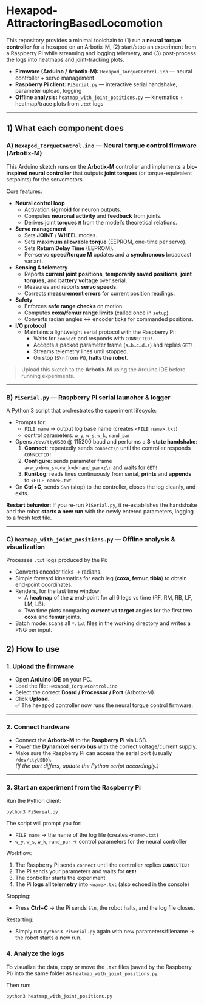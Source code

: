 # Hexapod-AttractoringBasedLocomotion

This repository provides a minimal toolchain to (1) run a **neural torque controller** for a hexapod on an Arbotix-M, (2) start/stop an experiment from a Raspberry Pi while streaming and logging telemetry, and (3) post-process the logs into heatmaps and joint-tracking plots.

- **Firmware (Arduino / Arbotix-M):** `Hexapod_TorqueControl.ino` — neural controller + servo management
- **Raspberry Pi client:** `PiSerial.py` — interactive serial handshake, parameter upload, logging
- **Offline analysis:** `heatmap_with_joint_positions.py` — kinematics + heatmap/trace plots from `.txt` logs

---

## 1) What each component does

### A) `Hexapod_TorqueControl.ino` — Neural torque control firmware (Arbotix-M)

This Arduino sketch runs on the **Arbotix-M** controller and implements a **bio-inspired neural controller** that outputs **joint torques** (or torque-equivalent setpoints) for the servomotors.

Core features:
- **Neural control loop**
  - Activation **sigmoid** for neuron outputs.
  - Computes **neuronal activity** and **feedback** from joints.
  - Derives joint **torques `M`** from the model’s theoretical relations.
- **Servo management**
  - Sets **JOINT** / **WHEEL** modes.
  - Sets **maximum allowable torque** (EEPROM, one-time per servo).
  - Sets **Return Delay Time** (EEPROM).
  - Per-servo **speed/torque M** updates and a **synchronous** broadcast variant.
- **Sensing & telemetry**
  - Reports **current joint positions**, **temporarily saved positions**, **joint torques**, and **battery voltage** over serial.
  - Measures and reports **servo speeds**.
  - Corrects **measurement errors** for current position readings.
- **Safety**
  - Enforces **safe range checks** on motion.
  - Computes **coxa/femur range limits** (called once in `setup`).
  - Converts radian angles ↔ encoder ticks for commanded positions.
- **I/O protocol**
  - Maintains a lightweight serial protocol with the Raspberry Pi:
    - Waits for `connect` and responds with `CONNECTED!`.
    - Accepts a packed parameter frame (`a…b…c…d…z`) and replies `GET!`.
    - Streams telemetry lines until stopped.
    - On stop (`S\n` from Pi), **halts the robot**.

> Upload this sketch to the **Arbotix-M** using the Arduino IDE before running experiments.

---

### B) `PiSerial.py` — Raspberry Pi serial launcher & logger

A Python 3 script that orchestrates the experiment lifecycle:

- Prompts for:
  - `FILE name` → output log base name (creates `<FILE name>.txt`)
  - control parameters: `w_y`, `w_s`, `w_k`, `rand_par`
- Opens `/dev/ttyUSB0` @ 115200 baud and performs a **3-state handshake**:
  1. **Connect**: repeatedly sends `connect\n` until the controller responds `CONNECTED!`
  2. **Configure**: sends parameter frame  
     `a<w_y>b<w_s>c<w_k>d<rand_par>z\n` and waits for `GET!`
  3. **Run/Log**: reads lines continuously from serial, **prints** and **appends** to `<FILE name>.txt`
- On **Ctrl+C**, sends `S\n` (stop) to the controller, closes the log cleanly, and exits.

**Restart behavior:** If you re-run `PiSerial.py`, it re-establishes the handshake and the robot **starts a new run** with the newly entered parameters, logging to a fresh text file.

---

### C) `heatmap_with_joint_positions.py` — Offline analysis & visualization

Processes `.txt` logs produced by the Pi:

- Converts encoder ticks → radians.
- Simple forward kinematics for each leg (**coxa, femur, tibia**) to obtain end-point coordinates.
- Renders, for the last time window:
  - A **heatmap** of the **z** end-point for all 6 legs vs time (RF, RM, RB, LF, LM, LB).
  - Two time plots comparing **current vs target** angles for the first two **coxa** and **femur** joints.
- Batch mode: scans all `*.txt` files in the working directory and writes a PNG per input.

## 2) How to use

### 1. Upload the firmware
- Open **Arduino IDE** on your PC.
- Load the file: `Hexapod_TorqueControl.ino`
- Select the correct **Board / Processor / Port** (Arbotix-M).
- Click **Upload**.  
  ✅ The hexapod controller now runs the neural torque control firmware.

---

### 2. Connect hardware
- Connect the **Arbotix-M** to the **Raspberry Pi** via USB.
- Power the **Dynamixel servo bus** with the correct voltage/current supply.
- Make sure the Raspberry Pi can access the serial port (usually `/dev/ttyUSB0`).  
  *(If the port differs, update the Python script accordingly.)*

---

### 3. Start an experiment from the Raspberry Pi
Run the Python client:
```bash
python3 PiSerial.py
```

The script will prompt you for:
- `FILE name` → the name of the log file (creates `<name>.txt`)
- `w_y`, `w_s`, `w_k`, `rand_par` → control parameters for the neural controller

Workflow:
1. The Raspberry Pi sends `connect` until the controller replies **`CONNECTED!`**  
2. The Pi sends your parameters and waits for **`GET!`**  
3. The controller starts the experiment  
4. The Pi **logs all telemetry** into `<name>.txt` (also echoed in the console)

Stopping:
- Press **Ctrl+C** → the Pi sends `S\n`, the robot halts, and the log file closes.

Restarting:
- Simply run `python3 PiSerial.py` again with new parameters/filename → the robot starts a new run.

### 4. Analyze the logs

To visualize the data, copy or move the `.txt` files (saved by the Raspberry Pi) into the same folder as `heatmap_with_joint_positions.py`.

Then run:
```bash
python3 heatmap_with_joint_positions.py
```


